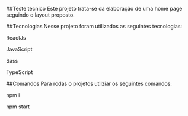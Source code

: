 ##Teste técnico 
Este projeto trata-se da elaboração de uma home page seguindo o layout proposto.

##Tecnologias
Nesse projeto foram utilizados as seguintes tecnologias:

ReactJs

JavaScript

Sass

TypeScript

##Comandos
Para rodas o projetos utilziar os seguintes comandos:

npm i 

npm start

